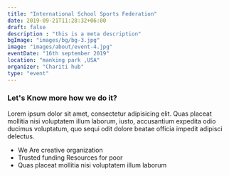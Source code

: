 ```yaml
---
title: "International School Sports Federation"
date: 2019-09-21T11:28:32+06:00
draft: false
description : "this is a meta description"
bgImage: "images/bg/bg-3.jpg"
image: "images/about/event-4.jpg"
eventDate: "16th september 2019"
location: "manking park ,USA"
organizer: "Chariti hub"
type: "event"
---
```



### Let's Know more how we do it?

Lorem ipsum dolor sit amet, consectetur adipisicing elit. Quas placeat mollitia nisi
voluptatem illum laborum, iusto, accusantium expedita odio ducimus voluptatum, quo sequi odit dolore beatae
officia impedit adipisci delectus.

* We Are creative organization
* Trusted funding Resources for poor
* Quas placeat mollitia nisi voluptatem illum laborum